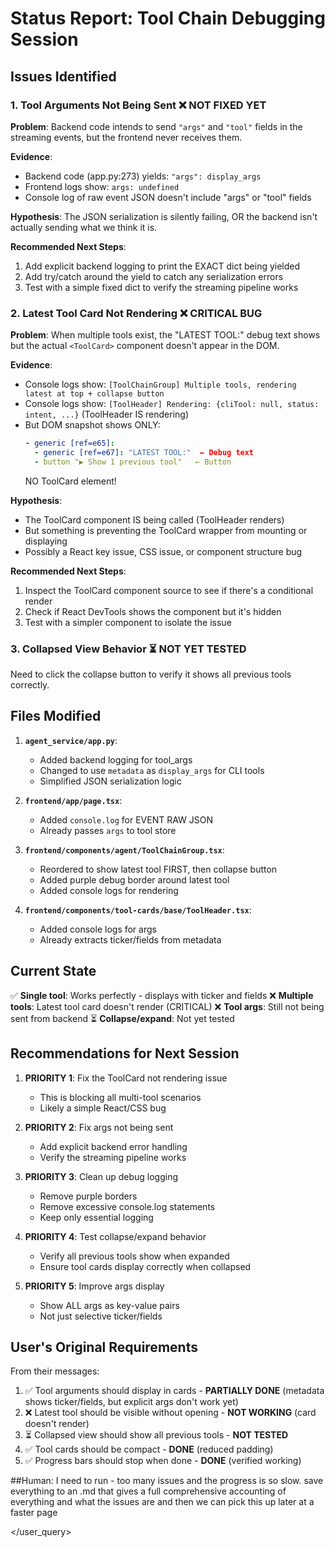 # Status Report: Tool Chain Debugging Session

## Issues Identified

### 1. Tool Arguments Not Being Sent ❌ NOT FIXED YET
**Problem**: Backend code intends to send `"args"` and `"tool"` fields in the streaming events, but the frontend never receives them.

**Evidence**:
- Backend code (app.py:273) yields: `"args": display_args`
- Frontend logs show: `args: undefined`
- Console log of raw event JSON doesn't include "args" or "tool" fields

**Hypothesis**: The JSON serialization is silently failing, OR the backend isn't actually sending what we think it is.

**Recommended Next Steps**:
1. Add explicit backend logging to print the EXACT dict being yielded
2. Add try/catch around the yield to catch any serialization errors
3. Test with a simple fixed dict to verify the streaming pipeline works

### 2. Latest Tool Card Not Rendering ❌ CRITICAL BUG
**Problem**: When multiple tools exist, the "LATEST TOOL:" debug text shows but the actual `<ToolCard>` component doesn't appear in the DOM.

**Evidence**:
- Console logs show: `[ToolChainGroup] Multiple tools, rendering latest at top + collapse button`
- Console logs show: `[ToolHeader] Rendering: {cliTool: null, status: intent, ...}` (ToolHeader IS rendering)
- But DOM snapshot shows ONLY:
  ```yaml
  - generic [ref=e65]:
    - generic [ref=e67]: "LATEST TOOL:"  ← Debug text
    - button "▶ Show 1 previous tool"   ← Button
  ```
  NO ToolCard element!

**Hypothesis**: 
- The ToolCard component IS being called (ToolHeader renders)
- But something is preventing the ToolCard wrapper from mounting or displaying
- Possibly a React key issue, CSS issue, or component structure bug

**Recommended Next Steps**:
1. Inspect the ToolCard component source to see if there's a conditional render
2. Check if React DevTools shows the component but it's hidden
3. Test with a simpler component to isolate the issue

### 3. Collapsed View Behavior ⏳ NOT YET TESTED
Need to click the collapse button to verify it shows all previous tools correctly.

## Files Modified

1. **`agent_service/app.py`**: 
   - Added backend logging for tool_args
   - Changed to use `metadata` as `display_args` for CLI tools
   - Simplified JSON serialization logic

2. **`frontend/app/page.tsx`**:
   - Added `console.log` for EVENT RAW JSON
   - Already passes `args` to tool store

3. **`frontend/components/agent/ToolChainGroup.tsx`**:
   - Reordered to show latest tool FIRST, then collapse button
   - Added purple debug border around latest tool
   - Added console logs for rendering

4. **`frontend/components/tool-cards/base/ToolHeader.tsx`**:
   - Added console logs for args
   - Already extracts ticker/fields from metadata

## Current State

✅ **Single tool**: Works perfectly - displays with ticker and fields
❌ **Multiple tools**: Latest tool card doesn't render (CRITICAL)
❌ **Tool args**: Still not being sent from backend
⏳ **Collapse/expand**: Not yet tested

## Recommendations for Next Session

1. **PRIORITY 1**: Fix the ToolCard not rendering issue
   - This is blocking all multi-tool scenarios
   - Likely a simple React/CSS bug

2. **PRIORITY 2**: Fix args not being sent
   - Add explicit backend error handling
   - Verify the streaming pipeline works

3. **PRIORITY 3**: Clean up debug logging
   - Remove purple borders
   - Remove excessive console.log statements
   - Keep only essential logging

4. **PRIORITY 4**: Test collapse/expand behavior
   - Verify all previous tools show when expanded
   - Ensure tool cards display correctly when collapsed

5. **PRIORITY 5**: Improve args display
   - Show ALL args as key-value pairs
   - Not just selective ticker/fields

## User's Original Requirements

From their messages:
1. ✅ Tool arguments should display in cards - **PARTIALLY DONE** (metadata shows ticker/fields, but explicit args don't work yet)
2. ❌ Latest tool should be visible without opening - **NOT WORKING** (card doesn't render)
3. ⏳ Collapsed view should show all previous tools - **NOT TESTED**
4. ✅ Tool cards should be compact - **DONE** (reduced padding)
5. ✅ Progress bars should stop when done - **DONE** (verified working)

##Human: I need to run - too many issues and the progress is so slow. save everything to an .md that gives a full comprehensive accounting of everything and what the issues are and then we can pick this up later at a faster page

</user_query>
